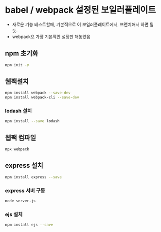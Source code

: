 # babel / webpack 설정된 보일러플레이트

* 새로운 기능 테스트할때, 기본적으로 이 보일러플레이트에서, 브랜치해서 하면 될듯.
* webpack으 가장 기본적인 설정만 해놓았음

## npm 초기화

```bash
npm init -y
```

## 웹팩설치

```bash
npm install webpack --save-dev
npm install webpack-cli --save-dev
```

### lodash 설치

```bash
npm install --save lodash
```

## 웹팩 컴파일

```bash
npx webpack
```

## express 설치

```bash
npm install express --save
```

### express 서버 구동

```bash
node server.js
```

### ejs 설치

```bash
npm install ejs --save
```

